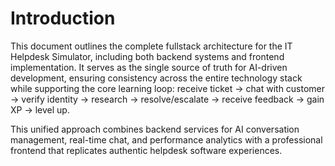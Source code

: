 # Introduction

This document outlines the complete fullstack architecture for the IT Helpdesk Simulator, including both backend systems and frontend implementation. It serves as the single source of truth for AI-driven development, ensuring consistency across the entire technology stack while supporting the core learning loop: receive ticket → chat with customer → verify identity → research → resolve/escalate → receive feedback → gain XP → level up.

This unified approach combines backend services for AI conversation management, real-time chat, and performance analytics with a professional frontend that replicates authentic helpdesk software experiences.
